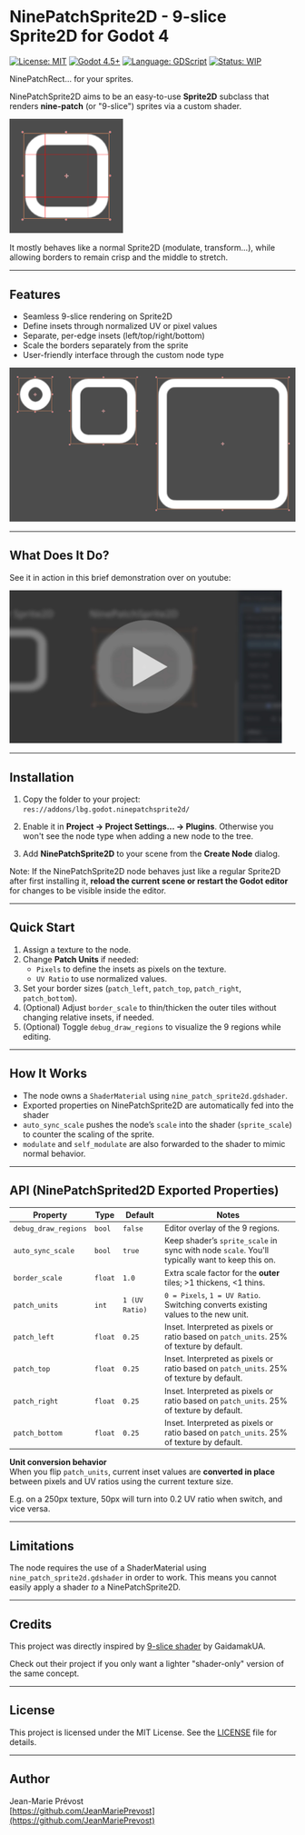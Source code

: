 # NinePatchSprite2D - 9-slice Sprite2D for Godot 4
[![License: MIT](https://img.shields.io/badge/License-MIT-green.svg)](LICENSE) [![Godot 4.5+](https://img.shields.io/badge/Godot-4.5%2B-blue.svg)](https://godotengine.org/) [![Language: GDScript](https://img.shields.io/badge/Language-GDScript-478CBF.svg)](https://docs.godotengine.org/en/stable/) [![Status: WIP](https://img.shields.io/badge/Status-Work%20in%20Progress-orange.svg)](#development-status)

NinePatchRect... for your sprites.

NinePatchSprite2D aims to be an easy-to-use **Sprite2D** subclass that renders **nine-patch** (or "9-slice") sprites via a custom shader. 

<img src="media/NinePatchSprite2D_Debug.png" width="200" alt="NinePatchSprite2D Debug View">

It mostly behaves like a normal Sprite2D (modulate, transform...), while allowing borders to remain crisp and the middle to stretch.

---

## Features

- Seamless 9-slice rendering on Sprite2D
- Define insets through normalized UV or pixel values
- Separate, per-edge insets (left/top/right/bottom)
- Scale the borders separately from the sprite
- User-friendly interface through the custom node type

<img src="media/NinePatchSprite2D_Demo.png" alt="NinePatchSprite2D Demo">

---

## What Does It Do?

See it in action in this brief demonstration over on youtube:

<a href="https://www.youtube.com/watch?v=ueF9o35jEF0" target="_blank">
  <img src="media/video_preview_fake_thumbnail.webp" alt="Video preview thumbnail" title="Watch on YouTube" width="480">
</a>

---

## Installation

1. Copy the folder to your project:
```res://addons/lbg.godot.ninepatchsprite2d/```

2. Enable it in **Project → Project Settings… → Plugins**. Otherwise you won't see the node type when adding a new node to the tree.

3. Add **NinePatchSprite2D** to your scene from the **Create Node** dialog.

Note: If the NinePatchSprite2D node behaves just like a regular Sprite2D after first installing it, **reload the current scene or restart the Godot editor** for changes to be visible inside the editor.

---

## Quick Start

1. Assign a texture to the node.
2. Change **Patch Units** if needed:
    - `Pixels` to define the insets as pixels on the texture.
    - `UV Ratio` to use normalized values.
3. Set your border sizes (`patch_left`, `patch_top`, `patch_right`, `patch_bottom`).
4. (Optional) Adjust `border_scale` to thin/thicken the outer tiles without changing relative insets, if needed.
5. (Optional) Toggle `debug_draw_regions` to visualize the 9 regions while editing.

---

## How It Works

- The node owns a `ShaderMaterial` using `nine_patch_sprite2d.gdshader`.
- Exported properties on NinePatchSprite2D are automatically fed into the shader
- `auto_sync_scale` pushes the node’s `scale` into the shader (`sprite_scale`) to counter the scaling of the sprite.
- `modulate` and `self_modulate` are also forwarded to the shader to mimic normal behavior.

---

## API (NinePatchSprited2D Exported Properties)

| Property              | Type     | Default | Notes |
|----------------------|----------|---------|-------|
| `debug_draw_regions` | `bool`   | `false` | Editor overlay of the 9 regions. |
| `auto_sync_scale`    | `bool`   | `true`  | Keep shader’s `sprite_scale` in sync with node `scale`. You'll typically want to keep this on. |
| `border_scale`       | `float`  | `1.0`   | Extra scale factor for the **outer** tiles; >1 thickens, <1 thins. |
| `patch_units`        | `int`    | `1 (UV Ratio)`     | `0 = Pixels`, `1 = UV Ratio`. Switching converts existing values to the new unit. |
| `patch_left`         | `float`  | `0.25`  | Inset. Interpreted as pixels or ratio based on `patch_units`. 25% of texture by default. |
| `patch_top`          | `float`  | `0.25`  | Inset. Interpreted as pixels or ratio based on `patch_units`. 25% of texture by default. |
| `patch_right`        | `float`  | `0.25`  | Inset. Interpreted as pixels or ratio based on `patch_units`. 25% of texture by default. |
| `patch_bottom`       | `float`  | `0.25`  | Inset. Interpreted as pixels or ratio based on `patch_units`. 25% of texture by default. |

**Unit conversion behavior**  
When you flip `patch_units`, current inset values are **converted in place** between pixels and UV ratios using the current texture size.

E.g. on a 250px texture, 50px will turn into 0.2 UV ratio when switch, and vice versa.

---

## Limitations

The node requires the use of a ShaderMaterial using `nine_patch_sprite2d.gdshader` in order to work. This means you cannot easily apply a shader _to_ a NinePatchSprite2D.

---

## Credits

This project was directly inspired by [9-slice shader](https://godotshaders.com/shader/9-slice-shader/?post_id=2490) by GaidamakUA.

Check out their project if you only want a lighter "shader-only" version of the same concept.

---

## License
This project is licensed under the MIT License. See the [LICENSE](LICENSE) file for details.

---

## Author
Jean-Marie Prévost  
[https://github.com/JeanMariePrevost](https://github.com/JeanMariePrevost)
